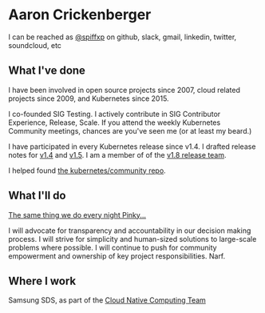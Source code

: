 # Aaron Crickenberger

I can be reached as [@spiffxp](https://github.com/spiffxp) on github, slack, gmail, linkedin, twitter, soundcloud, etc

## What I've done

I have been involved in open source projects since 2007, cloud related projects since 2009, and Kubernetes since 2015.

I co-founded SIG Testing.  I actively contribute in SIG Contributor Experience, Release, Scale.  If you attend the weekly Kubernetes Community meetings, chances are you've seen me (or at least my beard.)

I have participated in every Kubernetes release since v1.4.  I drafted release notes for [v1.4](https://github.com/kubernetes/kubernetes/pull/33410) and [v1.5](https://github.com/kubernetes/features/pull/140).  I am a member of of the [v1.8 release team](https://github.com/kubernetes/features/blob/master/release-1.8/release_team.md).

I helped found [the kubernetes/community repo](https://github.com/kubernetes/community/pull/3).

## What I'll do

[The same thing we do every night Pinky...](https://www.youtube.com/watch?v=XJYmyYzuTa8)

I will advocate for transparency and accountability in our decision making process. I will strive for simplicity and human-sized solutions to large-scale problems where possible. I will continue to push for community empowerment and ownership of key project responsibilities.  Narf.

## Where I work

Samsung SDS, as part of the [Cloud Native Computing Team](https://samsung-cnct.github.io)
